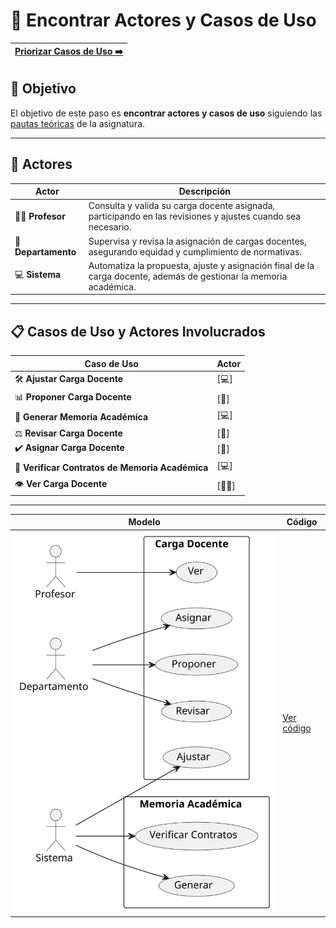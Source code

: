 # 📝 Encontrar Actores y Casos de Uso

[Priorizar Casos de Uso ➡️](PriorizarCasosDeUso.md) |
|--:|

## 🎯 **Objetivo**

El objetivo de este paso es **encontrar actores y casos de uso** siguiendo las [pautas teóricas](https://github.com/mmasias/IdSw1/blob/main/temario/contenidos/CdU.eAyCdU.md#c%C3%B3mo) de la asignatura.

---

## 👥 **Actores**  

| **Actor**                     | **Descripción**                                                                                                   |
|-------------------------------|-------------------------------------------------------------------------------------------------------------------|
| 👨‍🏫 **Profesor**               | Consulta y valida su carga docente asignada, participando en las revisiones y ajustes cuando sea necesario.       |
| 🏢 **Departamento**           | Supervisa y revisa la asignación de cargas docentes, asegurando equidad y cumplimiento de normativas.             |
| 💻 **Sistema**                | Automatiza la propuesta, ajuste y asignación final de la carga docente, además de gestionar la memoria académica. |


---

## 📋 **Casos de Uso y Actores Involucrados**

| **Caso de Uso**                                           | **Actor** |
|-----------------------------------------------------------|-----------|
| 🛠️ **Ajustar Carga Docente**                              | [💻]     |
| 📊 **Proponer Carga Docente**                             | [🏢]     |
| 📑 **Generar Memoria Académica**                          | [💻]     |
| ⚖️ **Revisar Carga Docente**                              | [🏢]     |
| ✔️ **Asignar Carga Docente**                              | [🏢]     |
| 📜 **Verificar Contratos de Memoria Académica**           | [💻]     |
| 👁 **Ver Carga Docente**                                   | [👨‍🏫]     |



---

| **Modelo** | **Código** |
|--------------|--------------------|
| ![Modelo](/images/modelosUML/CdU/EncontrarCasos.svg) | [Ver código](/modelosUML/CdU/encontrarCasos.puml) |
